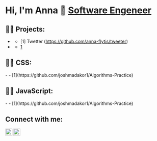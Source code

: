  
 <h1>Hi, I'm Anna 👋 <a href="https://github.com/anna-flytis">Software Engeneer</a></h1>
  
<h2>👨‍💻 Projects:</h2>

- <b></b>
  - [1] Twetter (https://github.com/anna-flytis/tweeter)
- <b></b>
  - [1](https://github.com/joshmadakor1/4chan-Image-Analysis-Middleware-C964) 
<h2>👨‍💻  CSS:</h2>
 - <b></b>
  - [1](https://github.com/joshmadakor1/Algorithms-Practice)
 <h2>👨‍💻 JavaScript:</h2>
 - <b></b>
  - [1](https://github.com/joshmadakor1/Algorithms-Practice)

<h2> Connect with me:</h2>

[<img align="left" alt="anna-flytis | Twitter" width="22px" src="https://cdn.jsdelivr.net/npm/simple-icons@v3/icons/twitter.svg" />][twitter]
[<img align="left" alt="anna-flytis | LinkedIn" width="22px" src="https://cdn.jsdelivr.net/npm/simple-icons@v3/icons/linkedin.svg" />][linkedin]

[twitter]: https://twitter.com/FeelFreeToFlyCa
[linkedin]: https://www.linkedin.com/in/amariakhina/


<!--
**joshmadakor1/joshmadakor1** is a ✨ _special_ ✨ repository because its `README.md` (this file) appears on your GitHub profile.

Here are some ideas to get you started:

- 🔭 I’m currently working on ...
- 🌱 I’m currently learning ...
- 👯 I’m looking to collaborate on ...
- 🤔 I’m looking for help with ...
- 💬 Ask me about ...
- 📫 How to reach me: ...
- 😄 Pronouns: ...
- ⚡ Fun fact: ...
-->
